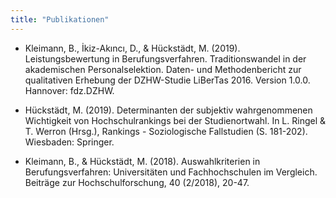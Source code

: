 ```yaml
---
title: "Publikationen"
---
```


- Kleimann, B., İkiz-Akıncı, D., & Hückstädt, M. (2019). Leistungsbewertung in Berufungsverfahren. Traditionswandel in der akademischen Personalselektion. Daten- und Methodenbericht zur qualitativen Erhebung der DZHW-Studie LiBerTas 2016. Version 1.0.0. Hannover: fdz.DZHW.

- Hückstädt, M. (2019). Determinanten der subjektiv wahrgenommenen Wichtigkeit von Hochschulrankings bei der Studienortwahl. In L. Ringel & T. Werron (Hrsg.), Rankings - Soziologische Fallstudien (S. 181-202). Wiesbaden: Springer.

- Kleimann, B., & Hückstädt, M. (2018). Auswahlkriterien in Berufungsverfahren: Universitäten und Fachhochschulen im Vergleich. Beiträge zur Hochschulforschung, 40 (2/2018), 20-47.
